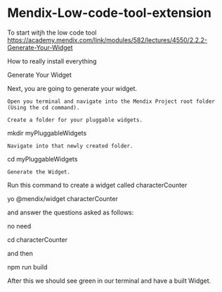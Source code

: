 # Mendix-Low-code-tool-extension

To start witjh the low code tool https://academy.mendix.com/link/modules/582/lectures/4550/2.2.2-Generate-Your-Widget

How to really install everything 


Generate Your Widget

Next, you are going to generate your widget.

    Open you terminal and navigate into the Mendix Project root folder (Using the cd command).

    Create a folder for your pluggable widgets.

mkdir myPluggableWidgets

    Navigate into that newly created folder.

 cd myPluggableWidgets

    Generate the Widget.

Run this command to create a widget called characterCounter

yo @mendix/widget characterCounter

and answer the questions asked as follows:

no need

cd characterCounter

and then

npm run build

After this we should see green in our terminal and have a built Widget.
